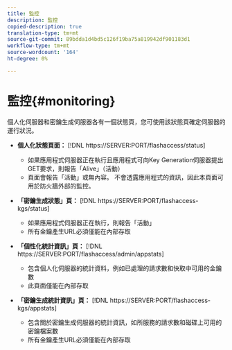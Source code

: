 ```yaml
---
title: 監控
description: 監控
copied-description: true
translation-type: tm+mt
source-git-commit: 89bdda1d4bd5c126f19ba75a819942df901183d1
workflow-type: tm+mt
source-wordcount: '164'
ht-degree: 0%

---
```



# 監控{#monitoring}

個人化伺服器和密鑰生成伺服器各有一個狀態頁，您可使用該狀態頁確定伺服器的運行狀況。

* **個人化狀態頁面：** [!DNL https://SERVER:PORT/flashaccess/status]

   * 如果應用程式伺服器正在執行且應用程式可向Key Generation伺服器提出GET要求，則報告「Alive」（活動）
   * 頁面會報告「活動」或無內容。 不會透露應用程式的資訊，因此本頁面可用於防火牆外部的監控。

* **「密鑰生成狀態」頁：** [!DNL https://SERVER:PORT/flashaccess-kgs/status]

   * 如果應用程式伺服器正在執行，則報告「活動」
   * 所有金鑰產生URL必須僅能在內部存取

* **「個性化統計資訊」頁：** [!DNL https://SERVER:PORT/flashaccess/admin/appstats]

   * 包含個人化伺服器的統計資料，例如已處理的請求數和快取中可用的金鑰數
   * 此頁面僅能在內部存取

* **「密鑰生成統計資訊」頁：** [!DNL https://SERVER:PORT/flashaccess-kgs/appstats]

   * 包含關於密鑰生成伺服器的統計資訊，如所服務的請求數和磁碟上可用的密鑰檔案數
   * 所有金鑰產生URL必須僅能在內部存取

